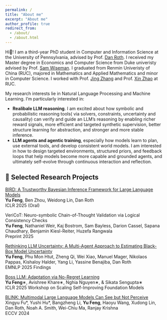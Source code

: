 ```yaml
---
permalink: /
title: "About me"
excerpt: "About me"
author_profile: true
redirect_from: 
  - /about/
  - /about.html
---
```

 
Hi👋! I am a third-year PhD student in Computer and Information Science at the University of Pennsylvania, advised by Prof. [Dan Roth](https://www.cis.upenn.edu/~danroth/). I received my Master degree in Economics and Computer Science from Duke univeristy advised by Prof. [Sam Wiseman](https://swiseman.github.io/). I graduated from Renmin Univeristy of China (RUC), majored in Mathematics and Applied Mathematics and minor in Computer Science. I worked with Prof. [Jing Zhang](https://scholar.google.com/citations?user=T7Wa3GQAAAAJ&hl=en) and Prof. [Xin Zhao](https://scholar.google.com/citations?hl=en&user=JNhNacoAAAAJ&view_op=list_works&sortby=pubdate) at RUC. 

My research interests lie in Natural Language Processing and Machine Learning. I’m particularly interested in:
* **Realibale LLM reasoning**. I am excited about how symbolic and probabilistic reasoning tools( via solvers, constraints, uncertainty and causality) can verify and guide an LLM’s reasoning by enabling richer reward signals, more efficient and targeted synthetic supervision, better structure learning for abstraction, and stronger and more stable inference.
* **LLM agents and agentic training**, especially how models learn to plan, use external tools, and develop consistent world models. I am interested in how to design targeted environments, structured priors, and feedback loops that help models become more capable and grounded agents, and ultimately self-evolve through continuous interaction and reflection.
  
📑 Selected Research Projects
------
[BIRD: A Trustworthy Bayesian Inference Framework for Large Language Models](https://openreview.net/forum?id=fAAaT826Vv) <br>
**Yu Feng**, Ben Zhou, Weidong Lin, Dan Roth<br>
ICLR 2025 (Oral)

VeriCoT: Neuro-symbolic Chain-of-Thought Validation via Logical Consistency Checks <br>
**Yu Feng**, Nathaniel Weir, Kaj Bostrom, Sam Bayless, Darion Cassel, Sapana Chaudhary, Benjamin Kiesl-Reiter, Huzefa Rangwala<br>
Preprint 2025

[Rethinking LLM Uncertainty: A Multi-Agent Approach to Estimating Black-Box Model Uncertainty](https://arxiv.org/pdf/2412.09572) <br>
**Yu Feng**, Phu Mon Htut, Zheng Qi, Wei Xiao, Manuel Mager, Nikolaos Pappas, Kishaloy Halder, Yang Li, Yassine Benajiba, Dan Roth <br>
EMNLP 2025 Findings

[Boss LLM: Adaptation via No-Regret Learning](https://openreview.net/pdf?id=GNc2izn9Bv) <br>
**Yu Feng**∗, Avishree Khare∗, Nghia Nguyen∗, & Sikata Sengupta∗<br>
ICLR 2025 Workshop on Scaling Self-Improving Foundation Models

[BLINK: Multimodal Large Language Models Can See but Not Perceive](https://arxiv.org/pdf/2404.12390) <br>
Xingyu Fu*, Yushi Hu*, Bangzheng Li, **Yu Feng**, Haoyu Wang, Xudong Lin, Dan Roth, Noah A. Smith, Wei-Chiu Ma, Ranjay Krishna <br>
ECCV 2024
